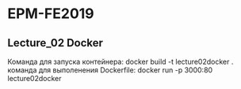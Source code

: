 # EPM-FE2019
## Lecture_02 Docker
  Команда для запуска контейнера: docker build -t lecture02docker .
  команда для выполенения Dockerfile: docker run -p 3000:80 lecture02docker